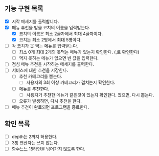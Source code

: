 ## 기능 구현 목록
- [X] 시작 메세지를 출력합니다.
- [X] 메뉴 추천을 받을 코치의 이름을 입력받는다. 
  - [X] 코치의 이름은 최소 2글자에서 최대 4글자이다.
  - [X] 코치는 최소 2명에서 최대 5명이다. 
- [ ] 각 코치가 못 먹는 메뉴를 입력받는다. 
  - [ ] 최소 0개 최대 2개의 못먹는 메뉴가 있는지 확인한다. (,로 확인한다)
  - [ ] 먹지 못하는 메뉴가 없으면 빈 값을 입력한다. 
- [ ] 점심 메뉴 추천을 시작하는 메세지를 출력한다. 
- [ ] 서비스에 대한 추천을 저장한다.
  - [ ] 추천 카테고리를 뽑는다. 
    - [ ] 사용자의 3회 이상 카테고리가 겹치는지 확인한다.
  - [ ] 메뉴를 추천한다. 
    - [ ] 사용자가 추천한 메뉴가 같은것이 있는지 확인한다. 있으면, 다시 뽑는다. 
  - [ ] 오류가 발생하면, 다시 추천을 한다.
- [ ] 메뉴 추천이 완료되면 프로그램을 종료한다. 

## 확인 목록
- [ ] depth는 2까지 허용한다. 
- [ ] 3항 연산자는 쓰지 않는다. 
- [ ] 함수느느 15라인을 넘어가지 않도록 한다. 
